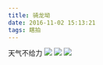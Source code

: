 ```yaml
---
title: 骑龙坳
date: 2016-11-02 15:13:21
tags: 瞎拍
---
```

天气不给力
![](http://7xnpvq.com1.z0.glb.clouddn.com/%E9%AA%91%E9%BE%99%E5%82%B22.jpeg)
![](http://7xnpvq.com1.z0.glb.clouddn.com/%E9%AA%91%E9%BE%99%E5%82%B23.jpeg)
![](http://7xnpvq.com1.z0.glb.clouddn.com/%E9%AA%91%E9%BE%99%E5%82%B21.jpeg)